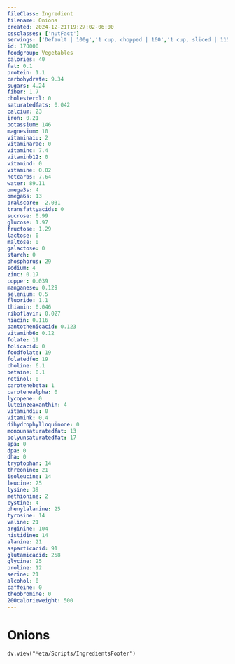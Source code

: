 ```yaml
---
fileClass: Ingredient
filename: Onions
created: 2024-12-21T19:27:02-06:00
cssclasses: ['nutFact']
servings: ['Default | 100g','1 cup, chopped | 160','1 cup, sliced | 115','1 tbsp chopped | 10','1 large | 150','1 slice, large (1/4 inch thick) | 38','1 medium (2-1/2 inch dia) | 110','1 slice, medium (1/8 inch thick) | 14','1 small | 70','1 slice, thin | 9']
id: 170000
foodgroup: Vegetables
calories: 40
fat: 0.1
protein: 1.1
carbohydrate: 9.34
sugars: 4.24
fiber: 1.7
cholesterol: 0
saturatedfats: 0.042
calcium: 23
iron: 0.21
potassium: 146
magnesium: 10
vitaminaiu: 2
vitaminarae: 0
vitaminc: 7.4
vitaminb12: 0
vitamind: 0
vitamine: 0.02
netcarbs: 7.64
water: 89.11
omega3s: 4
omega6s: 13
pralscore: -2.031
transfattyacids: 0
sucrose: 0.99
glucose: 1.97
fructose: 1.29
lactose: 0
maltose: 0
galactose: 0
starch: 0
phosphorus: 29
sodium: 4
zinc: 0.17
copper: 0.039
manganese: 0.129
selenium: 0.5
fluoride: 1.1
thiamin: 0.046
riboflavin: 0.027
niacin: 0.116
pantothenicacid: 0.123
vitaminb6: 0.12
folate: 19
folicacid: 0
foodfolate: 19
folatedfe: 19
choline: 6.1
betaine: 0.1
retinol: 0
carotenebeta: 1
carotenealpha: 0
lycopene: 0
luteinzeaxanthin: 4
vitamindiu: 0
vitamink: 0.4
dihydrophylloquinone: 0
monounsaturatedfat: 13
polyunsaturatedfat: 17
epa: 0
dpa: 0
dha: 0
tryptophan: 14
threonine: 21
isoleucine: 14
leucine: 25
lysine: 39
methionine: 2
cystine: 4
phenylalanine: 25
tyrosine: 14
valine: 21
arginine: 104
histidine: 14
alanine: 21
asparticacid: 91
glutamicacid: 258
glycine: 25
proline: 12
serine: 21
alcohol: 0
caffeine: 0
theobromine: 0
200calorieweight: 500
---
```


# Onions

```dataviewjs
dv.view("Meta/Scripts/IngredientsFooter")
```